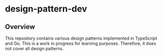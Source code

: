 # design-pattern-dev

## Overview

This repository contains various design patterns implemented in TypeScript and Go.
This is a work in progress for learning purposes. Therefore, it does not cover all design patterns.
